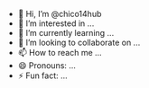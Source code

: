 - 👋 Hi, I’m @chico14hub
- 👀 I’m interested in ...
- 🌱 I’m currently learning ...
- 💞️ I’m looking to collaborate on ...
- 📫 How to reach me ...
- 😄 Pronouns: ...
- ⚡ Fun fact: ...

<!---
chico14hub/chico14hub is a ✨ special ✨ repository because its `README.md` (this file) appears on your GitHub profile.
You can click the Preview link to take a look at your changes.
--->
